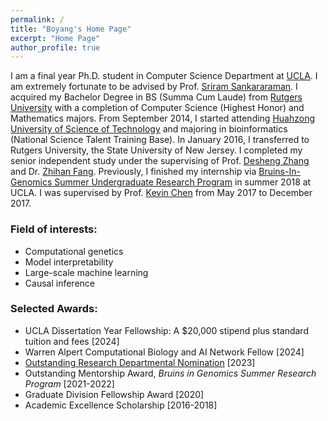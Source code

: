 ```yaml
---
permalink: /
title: "Boyang's Home Page"
excerpt: "Home Page"
author_profile: true
---
```


I am a final year Ph.D. student in Computer Science Department at [UCLA](http://www.ucla.edu/). I am extremely fortunate to be advised by Prof. [Sriram Sankararaman](http://web.cs.ucla.edu/~sriram/). I acquired my Bachelor Degree in BS (Summa Cum Laude) from [Rutgers University](https://en.wikipedia.org/wiki/Rutgers_University) with a completion of Computer Science (Highest Honor) and Mathematics majors. From September 2014, I started attending [Huahzong University of Science of Technology](https://en.wikipedia.org/wiki/Huazhong_University_of_Science_and_Technology) and majoring in bioinformatics (National Science Talent Training Base). In January 2016, I transferred to Rutgers University, the State University of New Jersey. I completed my senior independent study under the supervising of Prof. [Desheng Zhang](https://www.cs.rutgers.edu/~dz220/) and Dr. [Zhihan Fang](http://zhihanfang.com/). Previously, I finished my internship via [Bruins-In-Genomics Summer Undergraduate Research Program](https://qcb.ucla.edu/big-summer/big2018/) in summer 2018 at UCLA. I was supervised by Prof. [Kevin Chen](https://genfaculty.rutgers.edu/kcchen/home) from May 2017 to December 2017.

<!-- <span style="color:red">I'm on the job market for the year 2024-2025!</span> -->

### Field of interests:

* Computational genetics  
* Model interpretability
* Large-scale machine learning 
* Causal inference


### Selected Awards:
* UCLA Dissertation Year Fellowship: A $20,000 stipend plus standard tuition and fees [2024]
* Warren Alpert Computational Biology and AI Network Fellow [2024]
* [Outstanding Research Departmental Nomination](https://www.cs.ucla.edu/the-sriram-lab-achieves-breakthrough-discovery-in-understanding-complex-genetic-and-disease-relationships/) [2023]
* Outstanding Mentorship Award,  *Bruins in Genomics Summer Research Program* [2021-2022]
* Graduate Division Fellowship Award [2020]
* Academic Excellence Scholarship [2016-2018]
